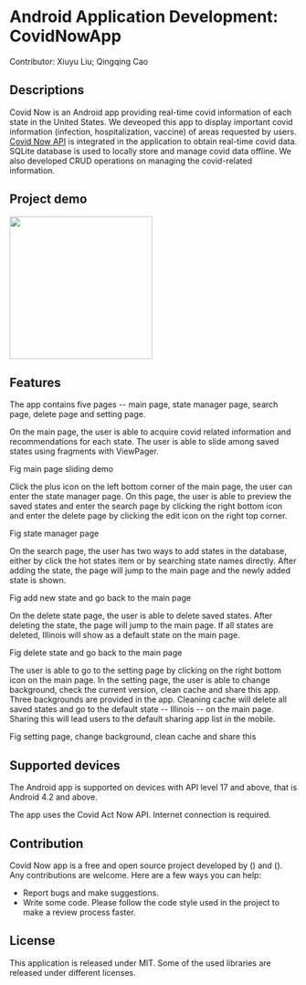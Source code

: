 # Android Application Development: CovidNowApp
Contributor: Xiuyu Liu; Qingqing Cao
## Descriptions
Covid Now is an Android app providing real-time covid information of each state in the United States. We deveoped this app to display important covid information (infection, hospitalization, vaccine) of areas requested by users. [Covid Now API](https://covidactnow.org/data-api) is integrated in the application to obtain real-time covid data. SQLite database is used to locally store and manage covid data offline. We also developed CRUD operations on managing the covid-related information.

## Project demo
<img src="Animation.gif" width="250"/>

## Features
The app contains five pages -- main page, state manager page, search page, delete page and setting page.

On the main page, the user is able to acquire covid related information and recommendations for each state. The user is able to slide among saved states using fragments with ViewPager.


Fig main page sliding demo


Click the plus icon on the left bottom corner of the main page, the user can enter the state manager page. On this page, the user is able to preview the saved states and enter the search page by clicking the right bottom icon and enter the delete page by clicking the edit icon on the right top corner.

Fig state manager page


On the search page, the user has two ways to add states in the database, either by click the hot states item or by searching state names directly. After adding the state, the page will jump to the main page and the newly added state is shown.

Fig add new state and go back to the main page


On the delete state page, the user is able to delete saved states. After deleting the state, the page will jump to the main page. If all states are deleted, Illinois will show as a default state on the main page.

Fig delete state and go back to the main page

The user is able to go to the setting page by clicking on the right bottom icon on the main page. In the setting page, the user is able to change background, check the current version, clean cache and share this app. Three backgrounds are provided in the app. Cleaning cache will delete all saved states and go to the default state -- Illinois -- on the main page. Sharing this will lead users to the default sharing app list in the mobile.

Fig setting page, change background, clean cache and share this

## Supported devices
The Android app is supported on devices with API level 17 and above, that is Android 4.2 and above.

The app uses the Covid Act Now API. Internet connection is required.

## Contribution
Covid Now app is a free and open source project developed by () and (). Any contributions are welcome. Here are a few ways you can help:
* Report bugs and make suggestions.
* Write some code. Please follow the code style used in the project to make a review process faster.
 

## License
This application is released under MIT. Some of the used libraries are released under different licenses.
 
 

